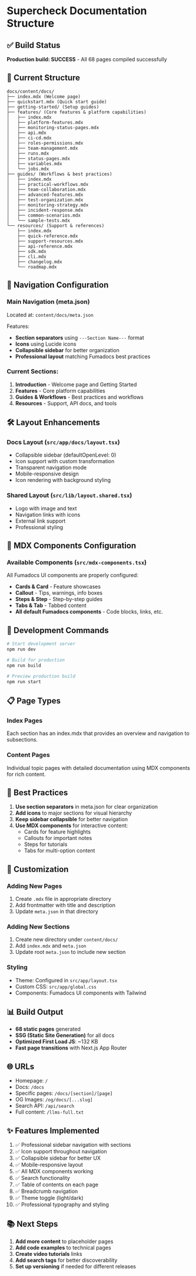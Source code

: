 # Supercheck Documentation Structure

## ✅ Build Status
**Production build: SUCCESS** - All 68 pages compiled successfully

## 📁 Current Structure

```
docs/content/docs/
├── index.mdx (Welcome page)
├── quickstart.mdx (Quick start guide)
├── getting-started/ (Setup guides)
├── features/ (Core features & platform capabilities)
│   ├── index.mdx
│   ├── platform-features.mdx
│   ├── monitoring-status-pages.mdx
│   ├── api.mdx
│   ├── ci-cd.mdx
│   ├── roles-permissions.mdx
│   ├── team-management.mdx
│   ├── runs.mdx
│   ├── status-pages.mdx
│   ├── variables.mdx
│   └── jobs.mdx
├── guides/ (Workflows & best practices)
│   ├── index.mdx
│   ├── practical-workflows.mdx
│   ├── team-collaboration.mdx
│   ├── advanced-features.mdx
│   ├── test-organization.mdx
│   ├── monitoring-strategy.mdx
│   ├── incident-response.mdx
│   ├── common-scenarios.mdx
│   └── sample-tests.mdx
└── resources/ (Support & references)
    ├── index.mdx
    ├── quick-reference.mdx
    ├── support-resources.mdx
    ├── api-reference.mdx
    ├── sdk.mdx
    ├── cli.mdx
    ├── changelog.mdx
    └── roadmap.mdx
```

## 🎨 Navigation Configuration

### Main Navigation (meta.json)
Located at: `content/docs/meta.json`

Features:
- **Section separators** using `---Section Name---` format
- **Icons** using Lucide icons
- **Collapsible sidebar** for better organization
- **Professional layout** matching Fumadocs best practices

### Current Sections:
1. **Introduction** - Welcome page and Getting Started
2. **Features** - Core platform capabilities
3. **Guides & Workflows** - Best practices and workflows
4. **Resources** - Support, API docs, and tools

## 🛠️ Layout Enhancements

### Docs Layout (`src/app/docs/layout.tsx`)
- Collapsible sidebar (defaultOpenLevel: 0)
- Icon support with custom transformation
- Transparent navigation mode
- Mobile-responsive design
- Icon rendering with background styling

### Shared Layout (`src/lib/layout.shared.tsx`)
- Logo with image and text
- Navigation links with icons
- External link support
- Professional styling

## 📝 MDX Components Configuration

### Available Components (`src/mdx-components.tsx`)
All Fumadocs UI components are properly configured:
- **Cards & Card** - Feature showcases
- **Callout** - Tips, warnings, info boxes
- **Steps & Step** - Step-by-step guides
- **Tabs & Tab** - Tabbed content
- **All default Fumadocs components** - Code blocks, links, etc.

## 🚀 Development Commands

```bash
# Start development server
npm run dev

# Build for production
npm run build

# Preview production build
npm run start
```

## 📋 Page Types

### Index Pages
Each section has an index.mdx that provides an overview and navigation to subsections.

### Content Pages
Individual topic pages with detailed documentation using MDX components for rich content.

## 🎯 Best Practices

1. **Use section separators** in meta.json for clear organization
2. **Add icons** to major sections for visual hierarchy
3. **Keep sidebar collapsible** for better navigation
4. **Use MDX components** for interactive content:
   - Cards for feature highlights
   - Callouts for important notes
   - Steps for tutorials
   - Tabs for multi-option content

## 🔧 Customization

### Adding New Pages
1. Create `.mdx` file in appropriate directory
2. Add frontmatter with title and description
3. Update `meta.json` in that directory

### Adding New Sections
1. Create new directory under `content/docs/`
2. Add `index.mdx` and `meta.json`
3. Update root `meta.json` to include new section

### Styling
- Theme: Configured in `src/app/layout.tsx`
- Custom CSS: `src/app/global.css`
- Components: Fumadocs UI components with Tailwind

## 📊 Build Output

- **68 static pages** generated
- **SSG (Static Site Generation)** for all docs
- **Optimized First Load JS**: ~132 KB
- **Fast page transitions** with Next.js App Router

## 🌐 URLs

- Homepage: `/`
- Docs: `/docs`
- Specific pages: `/docs/[section]/[page]`
- OG Images: `/og/docs/[...slug]`
- Search API: `/api/search`
- Full content: `/llms-full.txt`

## ✨ Features Implemented

1. ✅ Professional sidebar navigation with sections
2. ✅ Icon support throughout navigation
3. ✅ Collapsible sidebar for better UX
4. ✅ Mobile-responsive layout
5. ✅ All MDX components working
6. ✅ Search functionality
7. ✅ Table of contents on each page
8. ✅ Breadcrumb navigation
9. ✅ Theme toggle (light/dark)
10. ✅ Professional typography and styling

## 📚 Next Steps

1. **Add more content** to placeholder pages
2. **Add code examples** to technical pages
3. **Create video tutorials** links
4. **Add search tags** for better discoverability
5. **Set up versioning** if needed for different releases
